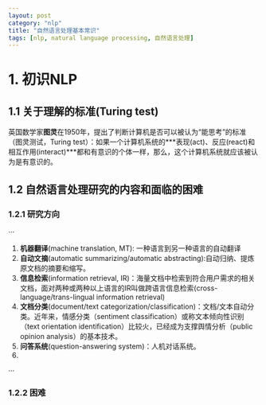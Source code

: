 ```yaml
---
layout: post
category: "nlp"
title: "自然语言处理基本常识"
tags: [nlp, natural language processing, 自然语言处理]
---
```

# 1. 初识NLP #
## 1.1 关于理解的标准(Turing test) ##
英国数学家**图灵**在1950年，提出了判断计算机是否可以被认为“能思考”的标准（图灵测试，Turing test）：如果一个计算机系统的***表现(act)、反应(react)和相互作用(interact)***都和有意识的个体一样，那么，这个计算机系统就应该被认为是有意识的。
## 1.2 自然语言处理研究的内容和面临的困难 
### 1.2.1 研究方向
··· 
1. **机器翻译**(machine translation, MT): 一种语言到另一种语言的自动翻译
2. **自动文摘**(automatic summarizing/automatic abstracting):自动归纳、提炼原文档的摘要和缩写。
3. **信息检索**(information retrieval, IR)：海量文档中检索到符合用户需求的相关文档，面对两种或两种以上语言的IR叫做跨语言信息检索(cross-language/trans-lingual information retrieval)
4. **文档分类**(document/text categorization/classification)：文档/文本自动分类。近年来，情感分类（sentiment classification）或称文本倾向性识别（text orientation identification）比较火，已经成为支撑舆情分析（public opinion analysis）的基本技术。
5. **问答系统**(question-answering system)：人机对话系统。
6. 
···
### 1.2.2 困难 

